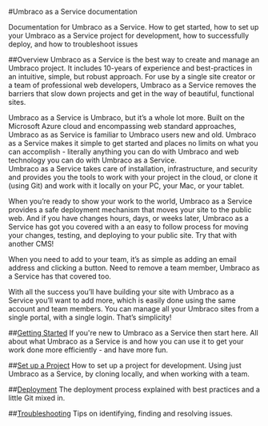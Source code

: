 #Umbraco as a Service documentation

Documentation for Umbraco as a Service.  How to get started, how to set up your Umbraco as a Service project for development, how to successfully deploy, and how to troubleshoot issues

##Overview
Umbraco as a Service is the best way to create and manage an Umbraco project.  It includes 10-years of experience and best-practices in an intuitive, simple, but robust approach.  For use by a single site creator or a team of professional web developers, Umbraco as a Service removes the barriers that slow down projects and get in the way of beautiful, functional sites.

Umbraco as a Service is Umbraco, but it’s a whole lot more.  Built on the Microsoft Azure cloud and encompassing web standard approaches, Umbraco as as Service is familiar to Umbraco users new and old. Umbraco as a Service makes it simple to get started and places no limits on what you can accomplish - literally anything you can do with Umbraco and web technology you can do with Umbraco as a Service.  
Umbraco as a Service takes care of installation, infrastructure, and security and provides you the tools to work with your project in the cloud, or clone it (using Git) and work with it locally on your PC, your Mac, or your tablet.  

When you’re ready to show your work to the world, Umbraco as a Service provides a safe deployment mechanism that moves your site to the public web.  And if you have changes hours, days, or weeks later, Umbraco as a Service has got you covered with a an easy to follow process for moving your changes, testing, and deploying to your public site.  Try that with another CMS!

When you need to add to your team, it’s as simple as adding an email address and clicking a button.  Need to remove a team member, Umbraco as a Service has that covered too.

With all the success you’ll have building your site with Umbraco as a Service you’ll want to add more, which is easily done using the same account and team members.  You can manage all your Umbraco sites from a single portal, with a single login.  That’s simplicity!

##[Getting Started](GetStarted/index.md)
If you're new to Umbraco as a Service then start here.  All about what Umbraco as a Service is and how you can use it to get your work done more efficiently - and have more fun.

##[Set up a Project](SetUp/index.md)
How to set up a project for development. Using just Umbraco as a Service, by cloning locally, and when working with a team.

##[Deployment](Deployment/index.md)
The deployment process explained with best practices and a little Git mixed in.

##[Troubleshooting](Troubleshooting/index.md)
Tips on identifying, finding and resolving issues.
